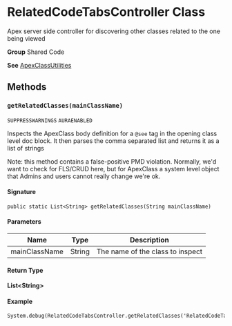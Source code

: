 # RelatedCodeTabsController Class

Apex server side controller for discovering other classes 
related to the one being viewed

**Group** Shared Code

**See** [ApexClassUtilities](ApexClassUtilities.md)

## Methods
### `getRelatedClasses(mainClassName)`

`SUPPRESSWARNINGS`
`AURAENABLED`

Inspects the ApexClass body definition for a `@see` 
tag in the opening class level doc block. It then parses the 
comma separated list and returns it as a list of strings 
 
Note: this method contains a false-positive PMD violation. 
Normally, we&#x27;d want to check for FLS/CRUD here, but for ApexClass 
a system level object that Admins and users cannot really change 
we&#x27;re ok.

#### Signature
```apex
public static List<String> getRelatedClasses(String mainClassName)
```

#### Parameters
| Name | Type | Description |
|------|------|-------------|
| mainClassName | String | The name of the class to inspect |

#### Return Type
**List&lt;String&gt;**

#### Example
```apex
System.debug(RelatedCodeTabsController.getRelatedClasses('RelatedCodeTabsController'));
```
